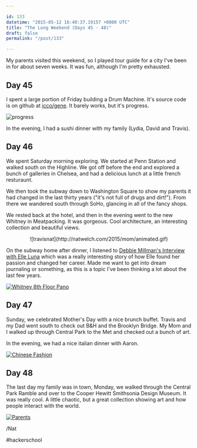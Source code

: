```yaml
---

id: 133
datetime: "2015-05-12 16:40:37.19157 +0000 UTC"
title: "The Long Weekend (Days 45 - 48)"
draft: false
permalink: "/post/133"

---
```


My parents visited this weekend, so I played tour guide for a city I've been in for about seven weeks. It was fun, although I'm pretty exhausted.

## Day 45

I spent a large portion of Friday building a Drum Machine. It's source code is on github at [icco/gene](https://github.com/icco/gene). It barely works, but it's progress.

![progress](https://s3.amazonaws.com/f.cl.ly/items/3b3j0A2s3V2Z182K3H0y/Screen%!S(MISSING)hot%!-(MISSING)05-12%!a(MISSING)t%!.(MISSING)56%!p(MISSING)ng)

In the evening, I had a sushi dinner with my family (Lydia, David and Travis).

## Day 46

We spent Saturday morning exploring. We started at Penn Station and walked south on the Highline. We got off before the end and explored a bunch of galleries in Chelsea, and had a delicious lunch at a little french resturaunt.

We then took the subway down to Washington Square to show my parents it had changed in the last thirty years ("it's not full of drugs and dirt!"). From there we wandered south through SoHo, glancing in all of the fancy shops.

We rested back at the hotel, and then in the evening went to the new Whitney in Meatpacking. It was gorgeous. Cool architecture, an interesting collection and beautiful views.

<center>
![travisnat](http://natwelch.com/2015/mom/animated.gif)
</center>

On the subway home after dinner, I listened to [Debbie Millman's Interview with Elle Luna](http://designobserver.com/feature/elle-luna/38875/) which was a really interesting story of how Elle found her passion and changed her career. Made me want to get into dream journaling or something, as this is a topic I've been thinking a lot about the last few years.

<a href="https://www.flickr.com/photos/icco/16866669353" title="Whitney 8th Floor Pano by Nat Welch, on Flickr"><img src="https://c1.staticflickr.com/9/8872/16866669353_0d218f2fdb_k.jpg" alt="Whitney 8th Floor Pano"></a>

## Day 47

Sunday, we celebrated Mother's Day with a nice brunch buffet. Travis and my Dad went south to check out B&H and the Brooklyn Bridge. My Mom and I walked up through Central Park to the Met and checked out a bunch of art.

In the evening, we had a nice italian dinner with Aaron.

<a href="https://www.flickr.com/photos/icco/16936222244" title="Chinese Fashion by Nat Welch, on Flickr"><img src="https://c4.staticflickr.com/8/7758/16936222244_9f99528a87_b.jpg" alt="Chinese Fashion"></a>

## Day 48

The last day my family was in town, Monday, we walked through the Central Park Ramble and over to the Cooper Hewitt Smithsonia Design Museum. It was really cool. A little chaotic, but a great collection showing art and how people interact with the world.

<a href="https://www.flickr.com/photos/icco/16942543523" title="Parents by Nat Welch, on Flickr"><img src="https://c4.staticflickr.com/8/7704/16942543523_1b0b7c3950_b.jpg" alt="Parents"></a>

/Nat

#hackerschool
